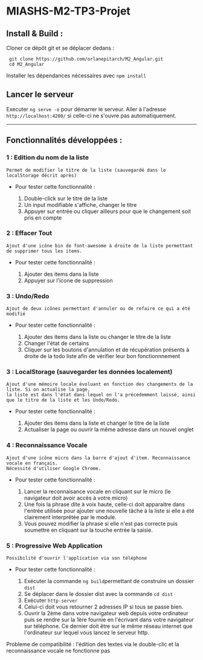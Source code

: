 # MIASHS-M2-TP3-Projet

## Install & Build :

Cloner ce dépôt git et se déplacer dedans :

```
 git clone https://github.com/orlanepitarch/M2_Angular.git
 cd M2_Angular
```

Installer les dépendances nécessaires avec `npm install`

## Lancer le serveur

Executer `ng serve -o` pour démarrer le serveur. Aller à l'adresse `http://localhost:4200/` si celle-ci ne s'ouvre pas automatiquement.

---

## Fonctionnalités développées :


### 1 : Edition du nom de la liste

    Permet de modifier le titre de la liste (sauvegardé dans le localStorage décrit après)

- Pour tester cette fonctionnalité : 

  1.  Double-click sur le titre de la liste
  2.  Un input modifiable s'affiche, changer le titre
  3.  Appuyer sur entrée ou cliquer ailleurs pour que le changement soit pris en compte

### 2 : Effacer Tout

    Ajout d'une icône bin de font-awesome à droite de la liste permettant de supprimer tous les items.

- Pour tester cette fonctionnalité : 

  1.  Ajouter des items dans la liste
  2.  Appuyer sur l'icone de suppression
  
### 3 : Undo/Redo 

    Ajout de deux icônes permettant d'annuler ou de refaire ce qui a été modifié

- Pour tester cette fonctionnalité : 

  1.  Ajouter des items dans la liste ou changer le titre de la liste
  2.  Changer l'état de certains 
  3.  Cliquer sur les boutons d'annulation et de récupération présents à droite de la todo liste afin de vérifier leur bon fonctionnnement
  
### 3 : LocalStorage (sauvegarder les données localement)

    Ajout d'une mémoire locale évoluant en fonction des changements de la liste. Si on actualise la page, 
    la liste est dans l'état dans lequel on l'a précedemment laissé, ainsi que le titre de la liste et les Undo/Redo.

- Pour tester cette fonctionnalité : 

  1.  Ajouter des items dans la liste et changer le titre de la liste
  2.  Actualiser la page ou ouvrir la même adresse dans un nouvel onglet

### 4 : Reconnaissance Vocale 

    Ajout d'une icône micro dans la barre d'ajout d'item. Reconnaissance vocale en français. 
    Nécessité d'utiliser Google Chrome.

- Pour tester cette fonctionnalité : 

  1.  Lancer la reconnaisance vocale en cliquant sur le micro (le navigateur doit avoir accès à votre micro)
  2.  Une fois la phrase dite à voix haute, celle-ci doit apparaitre dans l'entrée utilisée pour ajouter une nouvelle tâche à la liste si elle a été clairement interprétée par le module.
  3.  Vous pouvez modifier la phrase si elle n'est pas correcte puis soumettre en cliquant sur la touche entrée la saisie.

### 5 : Progressive Web Application

    Possibilité d'ouvrir l'application via son téléphone

- Pour tester cette fonctionnalité : 

  1.  Exécuter la commande `ng build`permettant de construire un dossier `dist`
  2.  Se déplacer dans le dossier dist avec la commande `cd dist`
  3.  Exécuter `http-server`
  4.  Celui-ci doit vous retourner 2 adresses IP si tous se passe bien.
  5.  Ouvrir la 2ème dans votre navigateur web depuis votre ordinateur puis se rendre sur la 1ère fournie en l'écrivant dans votre navigateur sur téléphone. Ce dernier doit être sur le même réseau internet que l'ordinateur sur lequel vous lancez le serveur http.
  
Probleme de compatibilité : l'édition des textes via le double-clic et la reconnaissance vocale ne fonctionne pas 
